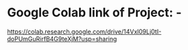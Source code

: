# Google Colab link of Project: -
  https://colab.research.google.com/drive/14Vxl09Lj0tI-doPUmGuRirfB4G9teXjM?usp=sharing

